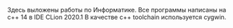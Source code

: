 Здесь выложены работы по Информатике.
Все программы написаны на с++ 14 в IDE CLion 2020.1 В качестве с++ toolchain используется cygwin.

